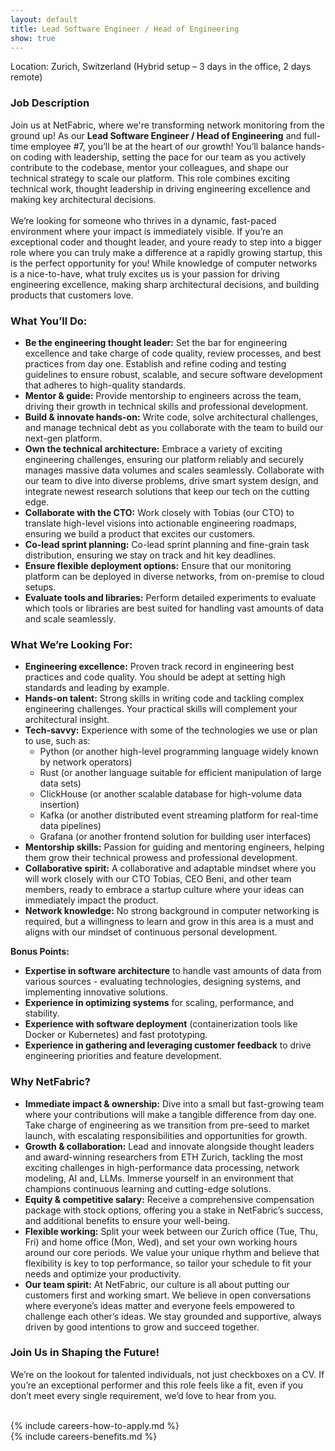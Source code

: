 ```yaml
---
layout: default
title: Lead Software Engineer / Head of Engineering
show: true
---
```


Location: Zurich, Switzerland (Hybrid setup – 3 days in the office, 2 days remote)

### Job Description

Join us at NetFabric, where we're transforming network monitoring from the ground up! As our **Lead Software Engineer / Head of Engineering** and full-time employee #7, you’ll be at the heart of our growth! You’ll balance hands-on coding with leadership, setting the pace for our team as you actively contribute to the codebase, mentor your colleagues, and shape our technical strategy to scale our platform. This role combines exciting technical work, thought leadership in driving engineering excellence and making key architectural decisions.
<br><br>
We’re looking for someone who thrives in a dynamic, fast-paced environment where your impact is immediately visible. If you’re an exceptional coder and thought leader, and youre ready to step into a bigger role where you can truly make a difference at a rapidly growing startup, this is the perfect opportunity for you! While knowledge of computer networks is a nice-to-have, what truly excites us is your passion for driving engineering excellence, making sharp architectural decisions, and building products that customers love.


### What You’ll Do:
- **Be the engineering thought leader:** Set the bar for engineering excellence and take charge of code quality, review processes, and best practices from day one. Establish and refine coding and testing guidelines to ensure robust, scalable, and secure software development that adheres to high-quality standards.
- **Mentor & guide:** Provide mentorship to engineers across the team, driving their growth in technical skills and professional development.
- **Build & innovate hands-on:** Write code, solve architectural challenges, and manage technical debt as you collaborate with the team to build our next-gen platform.
- **Own the technical architecture:** Embrace a variety of exciting engineering challenges,  ensuring our platform reliably and securely manages massive data volumes and scales seamlessly. Collaborate with our team to dive into diverse problems, drive smart system design, and integrate newest research solutions that keep our tech on the cutting edge.
- **Collaborate with the CTO:** Work closely with Tobias (our CTO) to translate high-level visions into actionable engineering roadmaps, ensuring we build a product that excites our customers.
- **Co-lead sprint planning:** Co-lead sprint planning and fine-grain task distribution, ensuring we stay on track and hit key deadlines.
- **Ensure flexible deployment options:** Ensure that our monitoring platform can be deployed in diverse networks, from on-premise to cloud setups.
- **Evaluate tools and libraries:** Perform detailed experiments to evaluate which tools or libraries are best suited for handling vast amounts of data and scale seamlessly.

### What We’re Looking For:
- **Engineering excellence:** Proven track record in engineering best practices and code quality. You should be adept at setting high standards and leading by example.
- **Hands-on talent:** Strong skills in writing code and tackling complex engineering challenges. Your practical skills will complement your architectural insight.
- **Tech-savvy:** Experience with some of the technologies we use or plan to use, such as:
  - Python (or another high-level programming language widely known by network operators)
  - Rust (or another language suitable for efficient manipulation of large data sets)
  - ClickHouse (or another scalable database for high-volume data insertion)
  - Kafka (or another distributed event streaming platform for real-time data pipelines)
  - Grafana (or another frontend solution for building user interfaces)
- **Mentorship skills:** Passion for guiding and mentoring engineers, helping them grow their technical prowess and professional development.
- **Collaborative spirit:** A collaborative and adaptable mindset where you will work closely with our CTO Tobias, CEO Beni, and other team members, ready to embrace a startup culture where your ideas can immediately impact the product.
- **Network knowledge:** No strong background in computer networking is required, but a willingness to learn and grow in this area is a must and aligns with our mindset of continuous personal development.

**Bonus Points:**
- **Expertise in software architecture** to handle vast amounts of data from various sources - evaluating technologies, designing systems, and implementing innovative solutions.
- **Experience in optimizing systems** for scaling, performance, and stability.
- **Experience with software deployment** (containerization tools like Docker or Kubernetes) and fast prototyping.
- **Experience in gathering and leveraging customer feedback** to drive engineering priorities and feature development.

### Why NetFabric?

- **Immediate impact & ownership:** Dive into a small but fast-growing team where your contributions will make a tangible difference from day one. Take charge of engineering as we transition from pre-seed to market launch, with escalating responsibilities and opportunities for growth.
- **Growth & collaboration:** Lead and innovate alongside thought leaders and award-winning researchers from ETH Zurich, tackling the most exciting challenges in high-performance data processing, network modeling, AI and, LLMs. Immerse yourself in an environment that champions continuous learning and cutting-edge solutions.
- **Equity & competitive salary:** Receive a comprehensive compensation package with stock options, offering you a stake in NetFabric’s success, and additional benefits to ensure your well-being.
- **Flexible working:** Split your week between our Zurich office (Tue, Thu, Fri) and home office (Mon, Wed), and set your own working hours around our core periods. We value your unique rhythm and believe that flexibility is key to top performance, so tailor your schedule to fit your needs and optimize your productivity.
- **Our team spirit:** At NetFabric, our culture is all about putting our customers first and working smart. We believe in open conversations where everyone’s ideas matter and everyone feels empowered to challenge each other’s ideas. We stay grounded and supportive, always driven by good intentions to grow and succeed together.

### Join Us in Shaping the Future!
We’re on the lookout for talented individuals, not just checkboxes on a CV. If you’re an exceptional performer and this role feels like a fit, even if you don’t meet every single requirement, we’d love to hear from you.


<br>
{% include careers-how-to-apply.md %}
<br>
{% include careers-benefits.md %}
